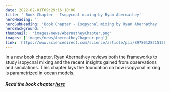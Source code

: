 ```yaml
---
date: 2022-02-01T09:29:16+10:00
title: ' Book Chapter - Isopycnal mixing by Ryan Abernathey'
heroHeading: ''
heroSubHeading: 'Book Chapter - Isopycnal mixing by Ryan Abernathey'
heroBackground: ''
thumbnail:  'images/news/AbernatheyChapter.png'
images: ['images/news/AbernatheyChapter.png']
link: 'https://www.sciencedirect.com/science/article/pii/B9780128215128000165?via%3Dihub' 
---
```


In a new book chapter, Ryan Abernathey reviews both the frameworks to study isopycnal mixing and the recent insights gained from observations and simulations. This chapter lays the foundation on how isopycnal mixing is parametrized in ocean models.

##### Read the book chapter [here](https://www.sciencedirect.com/science/article/pii/B9780128215128000165?via%3Dihub)
